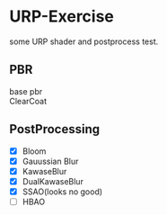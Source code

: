 # URP-Exercise

some URP shader and postprocess test.  
## PBR   
base pbr  
ClearCoat  
## PostProcessing  
- [x] Bloom  
- [x] Gauussian Blur  
- [x] KawaseBlur  
- [x] DualKawaseBlur  
- [x] SSAO(looks no good)  
- [ ] HBAO  
